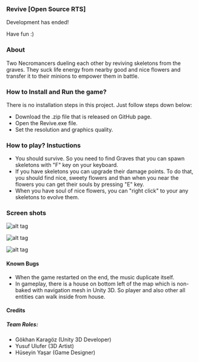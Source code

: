 ### Revive [Open Source RTS]
Development has ended!

Have fun :)

### About
Two Necromancers dueling each other by reviving skeletons from the graves. They suck life energy from nearby good and nice flowers and transfer it to their minions to empower them in battle.

### How to Install and Run the game?
There is no installation steps in this project. Just follow steps down below:

- Download the .zip file that is released on GitHub page. 
- Open the Revive.exe file.
- Set the resolution and graphics quality.

### How to play? Instuctions
- You should survive. So you need to find Graves that you can spawn skeletons with "F" key on your keyboard.
- If you have skeletons you can upgrade their damage points. To do that, you should find nice, sweety flowers and than when you near the flowers you can get their souls by pressing "E" key.
- When you have soul of nice flowers, you can "right click" to your any skeletons to evolve them.

### Screen shots
![alt tag](https://preview.ibb.co/hjAzom/revive_cover.png)

![alt tag](https://preview.ibb.co/f0GB16/revive_gameplay_1.png)

![alt tag](https://preview.ibb.co/iNeW16/revive_gameplay_2.png)

#### Known Bugs
- When the game restarted on the end, the music duplicate itself.
- In gameplay, there is a house on bottom left of the map which is non-baked with navigation mesh in Unity 3D. So player and also other all entities can walk inside from house.

#### Credits
##### Team Roles:
- Gökhan Karagöz (Unity 3D Developer)
- Yusuf Ulufer (3D Artist)
- Hüseyin Yaşar (Game Designer)
